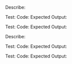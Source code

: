 Describe:

Test:
Code:
Expected Output:

Test:
Code:
Expected Output:


Describe:

Test:
Code:
Expected Output:

Test:
Code:
Expected Output: